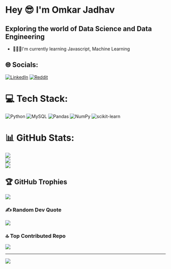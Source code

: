 
<h1>Hey 😎 I'm Omkar Jadhav</h1> 
<h2>Exploring the world of Data Science and Data Engineering</h2>

- 👩🏻‍💻I'm currently learning Javascript, Machine Learning 

## 🌐 Socials:
[![LinkedIn](https://img.shields.io/badge/LinkedIn-%230077B5.svg?logo=linkedin&logoColor=white)](https://linkedin.com/in/omkar-jadhav-20340b215) [![Reddit](https://img.shields.io/badge/Reddit-%23FF4500.svg?logo=Reddit&logoColor=white)](https://reddit.com/user/CodeMachine23) 

# 💻 Tech Stack:
![Python](https://img.shields.io/badge/python-%233776AB.svg?style=for-the-badge&logo=python&logoColor=white)
![MySQL](https://img.shields.io/badge/mysql-%2300f.svg?style=for-the-badge&logo=mysql&logoColor=white) ![Pandas](https://img.shields.io/badge/pandas-%23150458.svg?style=for-the-badge&logo=pandas&logoColor=white) ![NumPy](https://img.shields.io/badge/numpy-%23013243.svg?style=for-the-badge&logo=numpy&logoColor=white) ![scikit-learn](https://img.shields.io/badge/scikit--learn-%23F7931E.svg?style=for-the-badge&logo=scikit-learn&logoColor=white)
# 📊 GitHub Stats:
![](https://github-readme-stats.vercel.app/api?username=OmkarJadhav2002&theme=dark&hide_border=false&include_all_commits=true&count_private=true)<br/>
![](https://github-readme-streak-stats.herokuapp.com/?user=OmkarJadhav2002&theme=dark&hide_border=false)<br/>
![](https://github-readme-stats.vercel.app/api/top-langs/?username=OmkarJadhav2002&theme=dark&hide_border=false&include_all_commits=true&count_private=true&layout=compact)

## 🏆 GitHub Trophies
![](https://github-profile-trophy.vercel.app/?username=OmkarJadhav2002&theme=radical&no-frame=false&no-bg=false&margin-w=4)

### ✍️ Random Dev Quote
![](https://quotes-github-readme.vercel.app/api?type=horizontal&theme=radical)

### 🔝 Top Contributed Repo
![](https://github-contributor-stats.vercel.app/api?username=OmkarJadhav2002&limit=5&theme=dark&combine_all_yearly_contributions=true)

---
[![](https://visitcount.itsvg.in/api?id=OmkarJadhav2002&icon=0&color=0)](https://visitcount.itsvg.in)

<!-- Proudly created with GPRM ( https://gprm.itsvg.in ) -->
